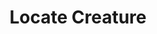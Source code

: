 ---
title: "Locate Creature"
index:
  - locate-creature
permalink: /spells/locate-creature/
tags:
  - Spell
  - 4th Level
  - Divination
available_for:
  - Bard
  - Cleric
  - Druid
  - Paladin
  - Ranger
  - Wizard
level: "4th Level"
school: "Divination"
comp:
  - V
  - S
  - M
material: "a bit of fur from a bloodhound."
duration: "1 Hour"
concentration: true
description: |
  Describe or name a creature that is familiar to you. You sense the direction to the creature's location, as long as that creature is within 1,000 feet of you. If the creature is moving, you know the direction of its movement.

  The spell can locate a specific creature known to you, or the nearest creature of a specific kind (such as a human or a unicorn), so long as you have seen such a creature up close--within 30 feet--at least once. If the creature you described or named is in a different form, such as being under the effects of a polymorph spell, this spell doesn't locate the creature.

  This spell can't locate a creature if running water at least 10 feet wide blocks a direct path between you and the creature.
excerpt: "Describe or name a creature that is familiar to you."
source: "Basic Rules"
---